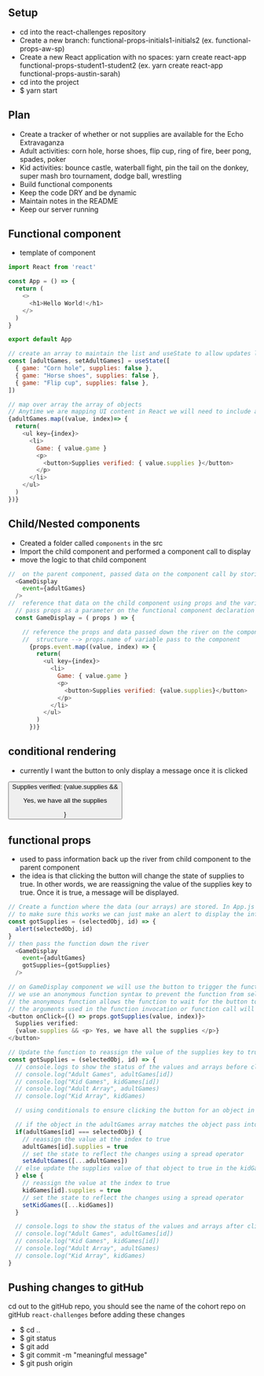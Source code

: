 ## Setup
- cd into the react-challenges repository
- Create a new branch: functional-props-initials1-initials2 (ex. functional-props-aw-sp)
- Create a new React application with no spaces: yarn create react-app functional-props-student1-student2 (ex. yarn create react-app functional-props-austin-sarah)
- cd into the project
- $ yarn start

## Plan
- Create a tracker of whether or not supplies are available for the Echo Extravaganza
- Adult activities: corn hole, horse shoes, flip cup, ring of fire, beer pong, spades, poker
- Kid activities: bounce castle, waterball fight, pin the tail on the donkey, super mash bro tournament, dodge ball, wrestling
- Build functional components
- Keep the code DRY and be dynamic
- Maintain notes in the README
- Keep our server running

## Functional component
- template of component
```javascript
import React from 'react'

const App = () => {
  return (
    <>
      <h1>Hello World!</h1>
    </>
  )
}

export default App

// create an array to maintain the list and useState to allow updates later
const [adultGames, setAdultGames] = useState([
  { game: "Corn hole", supplies: false },
  { game: "Horse shoes", supplies: false },
  { game: "Flip cup", supplies: false },
])

// map over array the array of objects 
// Anytime we are mapping UI content in React we will need to include a key with a unique identifier. Therefore we will also pass the index parameter and assign as the unique identifier.
{adultGames.map((value, index)=> {
  return(
    <ul key={index}>
      <li> 
        Game: { value.game }
        <p>
          <button>Supplies verified: { value.supplies }</button> 
        </p>
      </li>
    </ul>
  )
})}
```

## Child/Nested components
- Created a folder called `components` in the src
- Import the child component and performed a component call to display
- move the logic to that child component
```javascript
//  on the parent component, passed data on the component call by storing it in a variable
  <GameDisplay 
    event={adultGames}
  />
//  reference that data on the child component using props and the variable passed down the river
  // pass props as a parameter on the functional component declaration
  const GameDisplay = ( props ) => {

    // reference the props and data passed down the river on the component call through App.js 
    //  structure --> props.name of variable pass to the component 
      {props.event.map((value, index) => {
        return(
          <ul key={index}>
            <li> 
              Game: { value.game }  
              <p>
                <button>Supplies verified: {value.supplies}</button>
              </p>
            </li>
          </ul>
        )
      })}
```


## conditional rendering
- currently I want the button to only display a message once it is clicked
<button>
  Supplies verified: 
  {value.supplies && <p> Yes, we have all the supplies </p>}
</button>

## functional props
- used to pass information back up the river from child component to the parent component
- the idea is that clicking the button will change the state of supplies to true. In other words, we are reassigning the value of the supplies key to true. Once it is true, a message will be displayed.
```javascript
// Create a function where the data (our arrays) are stored. In App.js
// to make sure this works we can just make an alert to display the information that will identify our object, its value (selectedObj and its index (id)
const gotSupplies = (selectedObj, id) => {
  alert(selectedObj, id)
}
// then pass the function down the river
  <GameDisplay 
    event={adultGames}
    gotSupplies={gotSupplies}
  />

// on GameDisplay component we will use the button to trigger the function call
// we use an anonymous function syntax to prevent the function from self invoking itself or being immediately invoke
// the anonymous function allows the function to wait for the button to be clicked
// the arguments used in the function invocation or function call will be the values and index passed down from the selected object
<button onClick={() => props.gotSupplies(value, index)}>
  Supplies verified: 
  {value.supplies && <p> Yes, we have all the supplies </p>}
</button> 

// Update the function to reassign the value of the supplies key to true and update the state of the array to reflect those changes
const gotSupplies = (selectedObj, id) => {
  // console.logs to show the status of the values and arrays before clicking the button
  // console.log("Adult Games", adultGames[id])
  // console.log("Kid Games", kidGames[id])
  // console.log("Adult Array", adultGames)
  // console.log("Kid Array", kidGames)

  // using conditionals to ensure clicking the button for an object in the adultGames array does not trigger the function in the kidGames array or vice versa

  // if the object in the adultGames array matches the object pass into the function then update the supplies value of that object to true 
  if(adultGames[id] === selectedObj) {
    // reassign the value at the index to true
    adultGames[id].supplies = true
    // set the state to reflect the changes using a spread operator
    setAdultGames([...adultGames])
  // else update the supplies value of that object to true in the kidGames array  
  } else {
    // reassign the value at the index to true
    kidGames[id].supplies = true
    // set the state to reflect the changes using a spread operator
    setKidGames([...kidGames])
  }

  // console.logs to show the status of the values and arrays after clicking the button
  // console.log("Adult Games", adultGames[id])
  // console.log("Kid Games", kidGames[id])
  // console.log("Adult Array", adultGames)
  // console.log("Kid Array", kidGames)  
} 
```

## Pushing changes to gitHub
cd out to the gitHub repo, you should see the name of the cohort repo on gitHub `react-challenges` before adding these changes
- $ cd ..
- $ git status
- $ git add <file-name>
- $ git commit -m "meaningful message"
- $ git push origin <branch-name>